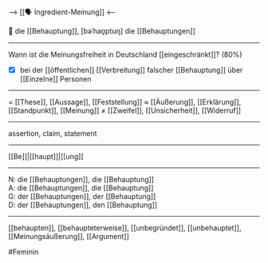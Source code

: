 --> [[🗣️ Ingredient-Meinung]] <--

🔴 die [[Behauptung]], [bəˈhaʊ̯ptʊŋ]
die [[Behauptungen]]

---
 Wann ist die Meinungsfreiheit in Deutschland [[eingeschränkt]]? (80%)
- [x] bei der [[öffentlichen]] [[Verbreitung]] falscher [[Behauptung]] über [[Einzelne]] Personen

---
= [[These]], [[Aussage]], [[Feststellung]]
≈ [[Äußerung]], [[Erklärung]], [[Standpunkt]], [[Meinung]]
≠ [[Zweifel]], [[Unsicherheit]], [[Widerruf]]

---
assertion, claim, statement

---
[[Be]]|[[haupt]]|[[ung]]

---
N: die [[Behauptungen]], die [[Behauptung]]  
A: die [[Behauptungen]], die [[Behauptung]]  
G: der [[Behauptungen]], der [[Behauptung]]  
D: der [[Behauptungen]], den [[Behauptung]]  

---
[[behaupten]], [[behaupteterweise]], [[unbegründet]], [[unbehauptet]], [[Meinungsäußerung]], [[Argument]]

#Feminin 